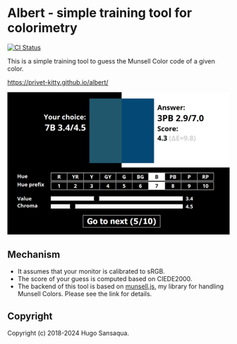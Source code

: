 # Albert - simple training tool for colorimetry

[![CI Status](https://github.com/privet-kitty/albert/actions/workflows/ci-master.yml/badge.svg)](https://github.com/privet-kitty/albert/actions)

This is a simple training tool to guess the Munsell Color code of a given color.

https://privet-kitty.github.io/albert/

![screenshot](https://github.com/privet-kitty/albert/blob/master/screenshot.png)

## Mechanism

- It assumes that your monitor is calibrated to sRGB.
- The score of your guess is computed based on CIEDE2000.
- The backend of this tool is based on [munsell.js](https://github.com/privet-kitty/munsell.js), my library for handling Munsell Colors. Please see the link for details.

## Copyright

Copyright (c) 2018-2024 Hugo Sansaqua.
